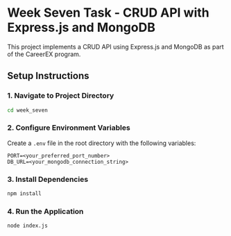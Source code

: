 # Week Seven Task - CRUD API with Express.js and MongoDB

This project implements a CRUD API using Express.js and MongoDB as part of the CareerEX program.

## Setup Instructions

### 1. Navigate to Project Directory
```bash
cd week_seven
```

### 2. Configure Environment Variables
Create a `.env` file in the root directory with the following variables:
```
PORT=<your_preferred_port_number>
DB_URL=<your_mongodb_connection_string>
```

### 3. Install Dependencies
```bash
npm install
```

### 4. Run the Application
```bash
node index.js
```
